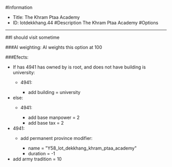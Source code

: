 #Information
 - Title: The Khram Ptaa Academy
 - ID: lotdekkhang.44
#Description
The Khram Ptaa Academy
#Options

___
##I should visit sometime

###AI weighting:
AI weights this option at 100


###Efects:<ul><li>If has 4941 has owned by is root, and does not have building is university:</li><ul><li>4941:</li><ul><li>add building = university</li></ul></ul><li>else:</li><ul><li>4941:</li><ul><li>add base manpower = 2</li><li>add base tax = 2</li></ul></ul><li>4941:</li><ul><li>add permanent province modifier:</li><ul><li>name = "Y58_lot_dekkhang_khram_ptaa_academy"</li><li>duration = -1</li></ul></ul><li>add army tradition = 10</li></ul>
